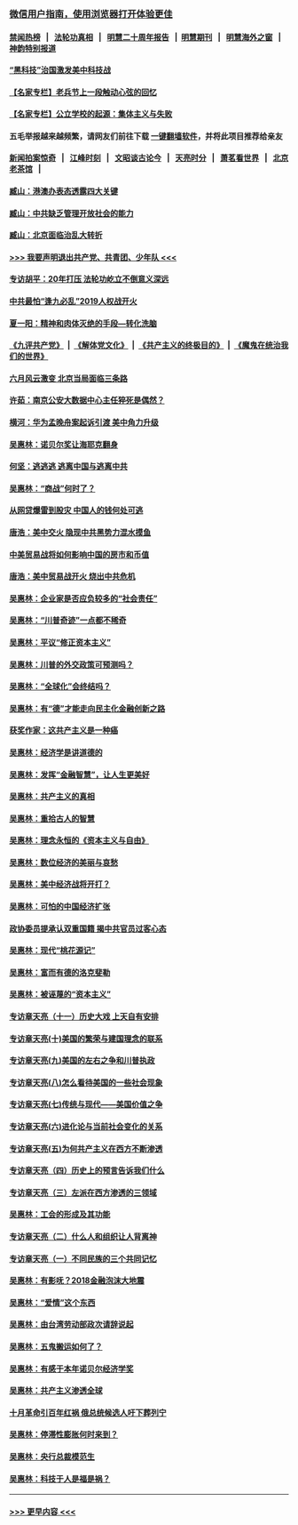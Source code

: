 ### [微信用户指南，使用浏览器打开体验更佳](https://github.com/gfw-breaker/banned-news1/blob/master/indexes/wechat-guide.md?t=0)
#### [禁闻热榜](热点新闻.md?t=0)  &nbsp;&nbsp;|&nbsp;&nbsp; [法轮功真相](https://github.com/gfw-breaker/truth/blob/master/README.md?t=0) &nbsp;&nbsp;|&nbsp;&nbsp; [明慧二十周年报告](https://github.com/gfw-breaker/mh-reports/blob/master/README.md?t=0) &nbsp;&nbsp;|&nbsp;&nbsp;[明慧期刊](https://github.com/gfw-breaker/mh-qikan) &nbsp;&nbsp;|&nbsp;&nbsp; [明慧海外之窗](https://github.com/gfw-breaker/mh-news/blob/master/README.md?t=0) &nbsp;&nbsp;|&nbsp;&nbsp; [神韵特别报道](https://github.com/gfw-breaker/mh-news/blob/master/shenyun.md?t=0)
#### [“黑科技”治国激发美中科技战](../pages/nsc423/n11638056.md?t=02030801) 
#### [【名家专栏】老兵节上一段触动心弦的回忆](../pages/nsc423/n11646016.md?t=02030801) 
#### [【名家专栏】公立学校的起源：集体主义与失败](../pages/nsc423/n11601833.md?t=02030801) 
#### 五毛举报越来越频繁，请网友们前往下载 [一键翻墙软件](https://github.com/gfw-breaker/ssr-accounts)，并将此项目推荐给亲友
#### [新闻拍案惊奇](https://github.com/gfw-breaker/banned-news1/blob/master/pages/link4.md) &nbsp;&nbsp;|&nbsp;&nbsp; [江峰时刻](https://github.com/gfw-breaker/banned-news1/blob/master/pages/link4.md) &nbsp;&nbsp;|&nbsp;&nbsp; [文昭谈古论今](https://github.com/gfw-breaker/banned-news1/blob/master/pages/link4.md) &nbsp;&nbsp;|&nbsp;&nbsp; [天亮时分](https://github.com/gfw-breaker/banned-news1/blob/master/pages/link4.md) &nbsp;&nbsp;|&nbsp;&nbsp; [萧茗看世界](https://github.com/gfw-breaker/banned-news1/blob/master/pages/link4.md) &nbsp;&nbsp;|&nbsp;&nbsp; [北京老茶馆](https://github.com/gfw-breaker/banned-news1/blob/master/pages/link4.md) &nbsp;&nbsp;|&nbsp;&nbsp; 
#### [臧山：港澳办表态透露四大关键](../pages/nsc423/n11421628.md?t=02030801) 
#### [臧山：中共缺乏管理开放社会的能力](../pages/nsc423/n11407457.md?t=02030801) 
#### [臧山：北京面临治乱大转折](../pages/nsc423/n11406895.md?t=02030801) 
#### [>>> 我要声明退出共产党、共青团、少年队 <<<](https://github.com/begood0513/goodnews/blob/master/quit/letter.md) 
#### [专访胡平：20年打压 法轮功屹立不倒意义深远](../pages/nsc423/n11398800.md?t=02030801) 
#### [中共最怕“逢九必乱”2019人权战开火](../pages/nsc423/n11385248.md?t=02030801) 
#### [夏一阳：精神和肉体灭绝的手段—转化洗脑](../pages/nsc423/n11368250.md?t=02030801) 
#### [《九评共产党》](https://github.com/begood0513/9ping.md/blob/master/README.md) &nbsp;|&nbsp; [《解体党文化》](../../../../jtdwh.md/blob/master/README.md)  &nbsp;|&nbsp; [《共产主义的终极目的》](../../../../gczydzjmd.md/blob/master/README.md) &nbsp;|&nbsp; [《魔鬼在统治我们的世界》](../../../../mgztzwmdsj.md/blob/master/README.md) 
#### [六月风云激变 北京当局面临三条路](../pages/nsc423/n11313668.md?t=02030801) 
#### [许茹：南京公安大数据中心主任猝死是偶然？](../pages/nsc423/n11064744.md?t=02030801) 
#### [横河：华为孟晚舟案起诉引渡 美中角力升级](../pages/nsc423/n11027230.md?t=02030801) 
#### [吴惠林：诺贝尔奖让海耶克翻身](../pages/nsc423/n10890049.md?t=02030801) 
#### [何坚：逃逃逃 逃离中国与逃离中共](../pages/nsc423/n10592891.md?t=02030801) 
#### [吴惠林：“商战”何时了？](../pages/nsc423/n10573558.md?t=02030801) 
#### [从网贷爆雷到股灾 中国人的钱何处可逃](../pages/nsc423/n10572800.md?t=02030801) 
#### [唐浩：美中交火 隐现中共黑势力混水摸鱼](../pages/nsc423/n10544040.md?t=02030801) 
#### [中美贸易战将如何影响中国的房市和币值](../pages/nsc423/n10543697.md?t=02030801) 
#### [唐浩：美中贸易战开火 烧出中共危机](../pages/nsc423/n10540126.md?t=02030801) 
#### [吴惠林：企业家是否应负较多的“社会责任”](../pages/nsc423/n10535022.md?t=02030801) 
#### [吴惠林：“川普奇迹”一点都不稀奇](../pages/nsc423/n10512808.md?t=02030801) 
#### [吴惠林：平议“修正资本主义”](../pages/nsc423/n10495724.md?t=02030801) 
#### [吴惠林：川普的外交政策可预测吗？](../pages/nsc423/n10462387.md?t=02030801) 
#### [吴惠林：“全球化”会终结吗？](../pages/nsc423/n10452838.md?t=02030801) 
#### [吴惠林：有“德”才能走向民主化金融创新之路](../pages/nsc423/n10432292.md?t=02030801) 
#### [获奖作家：这共产主义是一种癌](../pages/nsc423/n10431541.md?t=02030801) 
#### [吴惠林：经济学是讲道德的](../pages/nsc423/n10398014.md?t=02030801) 
#### [吴惠林：发挥“金融智慧”，让人生更美好](../pages/nsc423/n10375019.md?t=02030801) 
#### [吴惠林：共产主义的真相](../pages/nsc423/n10351394.md?t=02030801) 
#### [吴惠林：重拾古人的智慧](../pages/nsc423/n10337691.md?t=02030801) 
#### [吴惠林：理念永恒的《资本主义与自由》](../pages/nsc423/n10316274.md?t=02030801) 
#### [吴惠林：数位经济的美丽与哀愁](../pages/nsc423/n10292946.md?t=02030801) 
#### [吴惠林：美中经济战将开打？](../pages/nsc423/n10258825.md?t=02030801) 
#### [吴惠林：可怕的中国经济扩张](../pages/nsc423/n10219147.md?t=02030801) 
#### [政协委员提承认双重国籍 揭中共官员过客心态](../pages/nsc423/n10208809.md?t=02030801) 
#### [吴惠林：现代“桃花源记”](../pages/nsc423/n10185234.md?t=02030801) 
#### [吴惠林：富而有德的洛克斐勒](../pages/nsc423/n10142264.md?t=02030801) 
#### [吴惠林：被诬蔑的“资本主义”](../pages/nsc423/n10124816.md?t=02030801) 
#### [专访章天亮（十一）历史大戏 上天自有安排](../pages/nsc423/n10094905.md?t=02030801) 
#### [专访章天亮(十)美国的繁荣与建国理念的联系](../pages/nsc423/n10094899.md?t=02030801) 
#### [专访章天亮(九)美国的左右之争和川普执政](../pages/nsc423/n10094889.md?t=02030801) 
#### [专访章天亮(八)怎么看待美国的一些社会现象](../pages/nsc423/n10094857.md?t=02030801) 
#### [专访章天亮(七)传统与现代——美国价值之争](../pages/nsc423/n10093140.md?t=02030801) 
#### [专访章天亮(六)进化论与当前社会变化的关系](../pages/nsc423/n10092036.md?t=02030801) 
#### [专访章天亮(五)为何共产主义在西方不断渗透](../pages/nsc423/n10083620.md?t=02030801) 
#### [专访章天亮（四）历史上的预言告诉我们什么](../pages/nsc423/n10083606.md?t=02030801) 
#### [专访章天亮（三）左派在西方渗透的三领域](../pages/nsc423/n10081115.md?t=02030801) 
#### [吴惠林：工会的形成及其功能](../pages/nsc423/n10080633.md?t=02030801) 
#### [专访章天亮（二）什么人和组织让人背离神](../pages/nsc423/n10076637.md?t=02030801) 
#### [专访章天亮（一）不同民族的三个共同记忆](../pages/nsc423/n10074188.md?t=02030801) 
#### [吴惠林：有影呒？2018金融泡沫大地震](../pages/nsc423/n10040534.md?t=02030801) 
#### [吴惠林：“爱情”这个东西](../pages/nsc423/n10019423.md?t=02030801) 
#### [吴惠林：由台湾劳动部政次请辞说起](../pages/nsc423/n9979679.md?t=02030801) 
#### [吴惠林：五鬼搬运如何了？](../pages/nsc423/n9925338.md?t=02030801) 
#### [吴惠林：有感于本年诺贝尔经济学奖](../pages/nsc423/n9871883.md?t=02030801) 
#### [吴惠林：共产主义渗透全球](../pages/nsc423/n9812748.md?t=02030801) 
#### [十月革命引百年红祸 俄总统候选人吁下葬列宁](../pages/nsc423/n9810182.md?t=02030801) 
#### [吴惠林：停滞性膨胀何时来到？](../pages/nsc423/n9764136.md?t=02030801) 
#### [吴惠林：央行总裁模范生](../pages/nsc423/n9728134.md?t=02030801) 
#### [吴惠林：科技于人是福是祸？](../pages/nsc423/n9672982.md?t=02030801) 

----
#### [ >>> 更早内容 <<< ](../indexes/nsc423-earlier.md)
